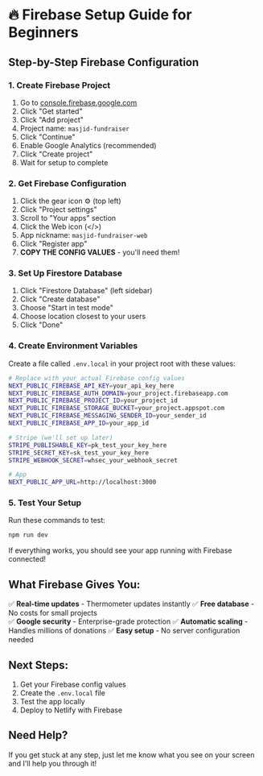 # 🔥 Firebase Setup Guide for Beginners

## Step-by-Step Firebase Configuration

### 1. Create Firebase Project
1. Go to [console.firebase.google.com](https://console.firebase.google.com)
2. Click "Get started"
3. Click "Add project"
4. Project name: `masjid-fundraiser`
5. Click "Continue"
6. Enable Google Analytics (recommended)
7. Click "Create project"
8. Wait for setup to complete

### 2. Get Firebase Configuration
1. Click the gear icon ⚙️ (top left)
2. Click "Project settings"
3. Scroll to "Your apps" section
4. Click the Web icon (</>)
5. App nickname: `masjid-fundraiser-web`
6. Click "Register app"
7. **COPY THE CONFIG VALUES** - you'll need them!

### 3. Set Up Firestore Database
1. Click "Firestore Database" (left sidebar)
2. Click "Create database"
3. Choose "Start in test mode"
4. Choose location closest to your users
5. Click "Done"

### 4. Create Environment Variables
Create a file called `.env.local` in your project root with these values:

```bash
# Replace with your actual Firebase config values
NEXT_PUBLIC_FIREBASE_API_KEY=your_api_key_here
NEXT_PUBLIC_FIREBASE_AUTH_DOMAIN=your_project.firebaseapp.com
NEXT_PUBLIC_FIREBASE_PROJECT_ID=your_project_id
NEXT_PUBLIC_FIREBASE_STORAGE_BUCKET=your_project.appspot.com
NEXT_PUBLIC_FIREBASE_MESSAGING_SENDER_ID=your_sender_id
NEXT_PUBLIC_FIREBASE_APP_ID=your_app_id

# Stripe (we'll set up later)
STRIPE_PUBLISHABLE_KEY=pk_test_your_key_here
STRIPE_SECRET_KEY=sk_test_your_key_here
STRIPE_WEBHOOK_SECRET=whsec_your_webhook_secret

# App
NEXT_PUBLIC_APP_URL=http://localhost:3000
```

### 5. Test Your Setup
Run these commands to test:

```bash
npm run dev
```

If everything works, you should see your app running with Firebase connected!

## What Firebase Gives You:

✅ **Real-time updates** - Thermometer updates instantly
✅ **Free database** - No costs for small projects  
✅ **Google security** - Enterprise-grade protection
✅ **Automatic scaling** - Handles millions of donations
✅ **Easy setup** - No server configuration needed

## Next Steps:
1. Get your Firebase config values
2. Create the `.env.local` file
3. Test the app locally
4. Deploy to Netlify with Firebase

## Need Help?
If you get stuck at any step, just let me know what you see on your screen and I'll help you through it!
